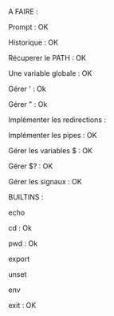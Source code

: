 A FAIRE :

Prompt : OK

Historique : OK

Récuperer le PATH : OK

Une variable globale : OK

Gérer ' : Ok

Gérer " : Ok

Implémenter les redirections :

Implémenter les pipes : OK

Gérer les variables $ : OK

Gérer $? : OK

Gérer les signaux : OK


BUILTINS :

echo

cd : Ok

pwd : Ok

export

unset

env

exit : OK

